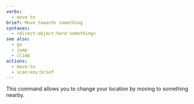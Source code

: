 ```yaml
---
verbs:
  - move to
brief: Move towards something
syntaxes:
  - <direct:object:here'something>
see also:
  - go
  - jump
  - climb
actions:
  - move:to
  - scan:env:brief
---
```

This command allows you to change your location by moving to something nearby.
